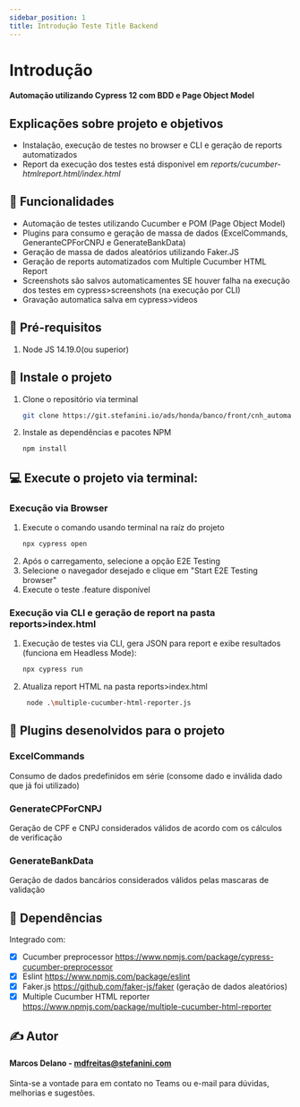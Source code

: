 ```yaml
---
sidebar_position: 1
title: Introdução Teste Title Backend
---
```


#  Introdução

#### Automação utilizando Cypress 12 com BDD e Page Object Model

## Explicações sobre projeto e objetivos 
- Instalação, execução de testes no browser e CLI e geração de reports automatizados
- Report da execução dos testes está disponivel em *reports/cucumber-htmlreport.html/index.html*

## 🔧 Funcionalidades
- Automação de testes utilizando Cucumber e POM (Page Object Model)
- Plugins para consumo e geração de massa de dados (ExcelCommands, GeneranteCPForCNPJ e GenerateBankData)
- Geração de massa de dados aleatórios utilizando Faker.JS
- Geração de reports automatizados com Multiple Cucumber HTML Report
- Screenshots são salvos automaticamentes SE houver falha na execução dos testes em cypress>screenshots (na execução por CLI)
- Gravação automatica salva em cypress>videos

## 🔴 Pré-requisitos

1. Node JS 14.19.0(ou superior)

## 🚀 Instale o projeto

1. Clone o repositório via terminal
   ```sh
   git clone https://git.stefanini.io/ads/honda/banco/front/cnh_automacao_web.git
3. Instale as dependências e pacotes NPM
   ```sh
   npm install
   ```

## 💻 Execute o projeto via terminal:

### Execução via Browser
1. Execute o comando usando terminal na raíz do projeto
   ```sh 
   npx cypress open
   ```
 2. Após o carregamento, selecione a opção E2E Testing
 3. Selecione o navegador desejado e clique em "Start E2E Testing browser"
 4. Execute o teste .feature disponível
 
### Execução via CLI e geração de report na pasta reports>index.html
1. Execução de testes via CLI, gera JSON para report e exibe resultados (funciona em Headless Mode): 
    ```sh 
   npx cypress run  
   ```
   
2. Atualiza report HTML na pasta reports>index.html
   ```sh 
    node .\multiple-cucumber-html-reporter.js
    ```

## 📖 Plugins desenolvidos para o projeto
### ExcelCommands
Consumo de dados predefinidos em série (consome dado e inválida dado que já foi utilizado)
### GenerateCPForCNPJ
Geração de CPF e CNPJ considerados válidos de acordo com os cálculos de verificação
### GenerateBankData
Geração de dados bancários considerados válidos pelas mascaras de validação


## 📖 Dependências

Integrado com:
- [x] Cucumber preprocessor https://www.npmjs.com/package/cypress-cucumber-preprocessor
- [x] Eslint https://www.npmjs.com/package/eslint
- [x] Faker.js https://github.com/faker-js/faker (geração de dados aleatórios)
- [x] Multiple Cucumber HTML reporter https://www.npmjs.com/package/multiple-cucumber-html-reporter
    
 ## ✍️ Autor
 #### Marcos Delano - mdfreitas@stefanini.com 
 Sinta-se a vontade para em contato no Teams ou e-mail para dúvidas, melhorias e sugestões. 

